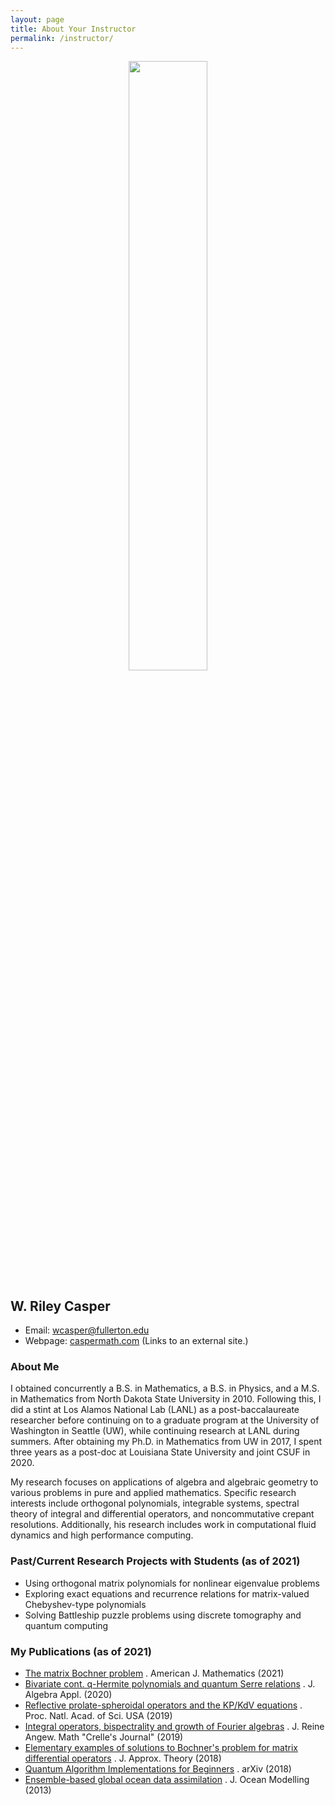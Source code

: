 ```yaml
---
layout: page
title: About Your Instructor
permalink: /instructor/
---
```


<p align="center"><img src="../fig/casper.jpg" width="50%"/></p>

## W. Riley Casper
* Email: [wcasper@fullerton.edu](mailto:wcasper@fullerton.edu)
* Webpage: [caspermath.com](https://www.caspermath.com) (Links to an external site.)

### About Me
I obtained concurrently a B.S. in Mathematics, a B.S. in Physics, and a M.S. in Mathematics from North Dakota State University in 2010.  Following this, I did a stint at Los Alamos National Lab (LANL) as a post-baccalaureate researcher before continuing on to a graduate program at the University of Washington in Seattle (UW), while continuing research at LANL during summers.  After obtaining my Ph.D. in Mathematics from UW in 2017, I spent three years as a post-doc at Louisiana State University and joint CSUF in 2020.



My research focuses on applications of algebra and algebraic geometry to various problems in pure and applied mathematics. Specific research interests include orthogonal polynomials, integrable systems, spectral theory of integral and differential operators, and noncommutative crepant resolutions. Additionally, his research includes work in computational fluid dynamics and high performance computing.

### Past/Current Research Projects with Students (as of 2021)
* Using orthogonal matrix polynomials for nonlinear eigenvalue problems
* Exploring exact equations and recurrence relations for matrix-valued Chebyshev-type polynomials
* Solving Battleship puzzle problems using discrete tomography and quantum computing

### My Publications (as of 2021)
* [The matrix Bochner problem](https://arxiv.org/abs/1803.04405) .  American J. Mathematics (2021)
* [Bivariate cont. q-Hermite polynomials and quantum Serre relations](https://arxiv.org/abs/2002.07895) .  J. Algebra Appl. (2020)
* [Reflective prolate-spheroidal operators and the KP/KdV equations](https://www.pnas.org/content/116/37/18310) .  Proc. Natl. Acad. of Sci. USA (2019)
* [Integral operators, bispectrality and growth of Fourier algebras](https://doi.org/10.1515/crelle-2019-0031) .  J. Reine Angew. Math "Crelle's Journal" (2019)
* [Elementary examples of solutions to Bochner's problem for matrix differential operators](https://www.sciencedirect.com/science/article/abs/pii/S0021904518300182) . J. Approx. Theory (2018)
* [Quantum Algorithm Implementations for Beginners](https://arxiv.org/abs/1804.03719) . arXiv (2018)
* [Ensemble-based global ocean data assimilation](https://www.sciencedirect.com/science/article/abs/pii/S1463500313001649) . J. Ocean Modelling (2013)

